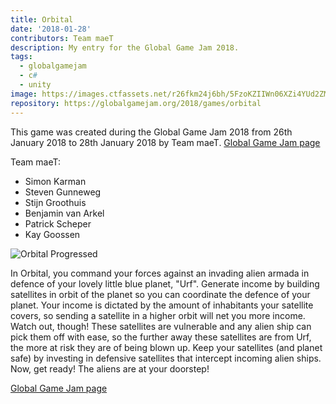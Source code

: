 ```yaml
---
title: Orbital
date: '2018-01-28'
contributors: Team maeT
description: My entry for the Global Game Jam 2018.
tags:
  - globalgamejam
  - c#
  - unity
image: https://images.ctfassets.net/r26fkm24j6bh/5FzoKZIIWn06XZi4YUd2ZM/6bfef1c6287447ccee7d5be4e59c112e/orbital.png
repository: https://globalgamejam.org/2018/games/orbital
---
```


This game was created during the Global Game Jam 2018 from 26th January 2018 to 28th January 2018 by Team maeT.
[Global Game Jam page](https://globalgamejam.org/2018/games/orbital)

Team maeT:
- Simon Karman
- Steven Gunneweg
- Stijn Groothuis
- Benjamin van Arkel
- Patrick Scheper
- Kay Goossen

![Orbital Progressed](//images.ctfassets.net/r26fkm24j6bh/6gpu29oREcF25aWuYxj6j4/15c4130b85a8d979cf359ceb8d9e15bf/orbital_progress.png)

In Orbital, you command your forces against an invading alien armada in defence of your lovely little blue planet, "Urf". Generate income by building satellites in orbit of the planet so you can coordinate the defence of your planet. Your income is dictated by the amount of inhabitants your satellite covers, so sending a satellite in a higher orbit will net you more income. Watch out, though! These satellites are vulnerable and any alien ship can pick them off with ease, so the further away these satellites are from Urf, the more at risk they are of being blown up. Keep your satellites (and planet safe) by investing in defensive satellites that intercept incoming alien ships. Now, get ready! The aliens are at your doorstep!

[Global Game Jam page](https://globalgamejam.org/2018/games/orbital)